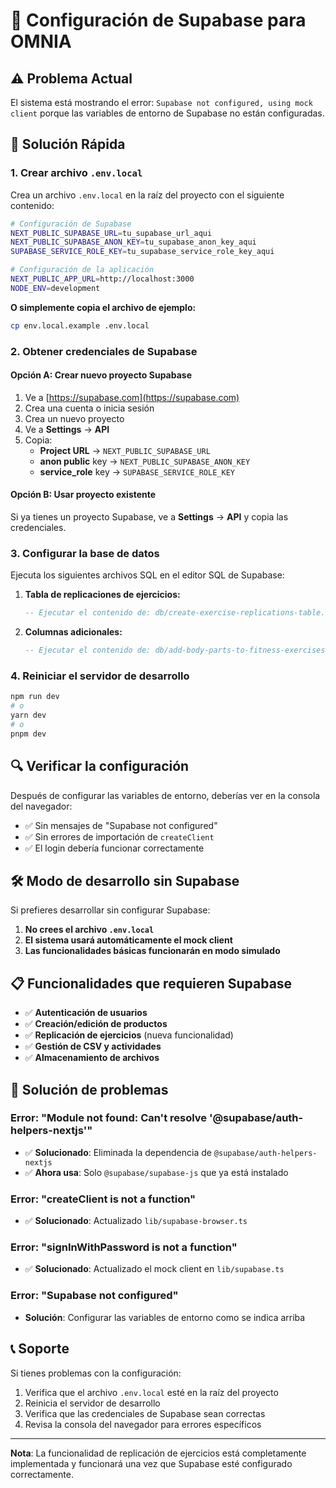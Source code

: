 # 🔧 Configuración de Supabase para OMNIA

## ⚠️ Problema Actual
El sistema está mostrando el error: `Supabase not configured, using mock client` porque las variables de entorno de Supabase no están configuradas.

## 🚀 Solución Rápida

### 1. Crear archivo `.env.local`
Crea un archivo `.env.local` en la raíz del proyecto con el siguiente contenido:

```bash
# Configuración de Supabase
NEXT_PUBLIC_SUPABASE_URL=tu_supabase_url_aqui
NEXT_PUBLIC_SUPABASE_ANON_KEY=tu_supabase_anon_key_aqui
SUPABASE_SERVICE_ROLE_KEY=tu_supabase_service_role_key_aqui

# Configuración de la aplicación
NEXT_PUBLIC_APP_URL=http://localhost:3000
NODE_ENV=development
```

**O simplemente copia el archivo de ejemplo:**
```bash
cp env.local.example .env.local
```

### 2. Obtener credenciales de Supabase

#### Opción A: Crear nuevo proyecto Supabase
1. Ve a [https://supabase.com](https://supabase.com)
2. Crea una cuenta o inicia sesión
3. Crea un nuevo proyecto
4. Ve a **Settings** → **API**
5. Copia:
   - **Project URL** → `NEXT_PUBLIC_SUPABASE_URL`
   - **anon public** key → `NEXT_PUBLIC_SUPABASE_ANON_KEY`
   - **service_role** key → `SUPABASE_SERVICE_ROLE_KEY`

#### Opción B: Usar proyecto existente
Si ya tienes un proyecto Supabase, ve a **Settings** → **API** y copia las credenciales.

### 3. Configurar la base de datos

Ejecuta los siguientes archivos SQL en el editor SQL de Supabase:

1. **Tabla de replicaciones de ejercicios:**
   ```sql
   -- Ejecutar el contenido de: db/create-exercise-replications-table.sql
   ```

2. **Columnas adicionales:**
   ```sql
   -- Ejecutar el contenido de: db/add-body-parts-to-fitness-exercises.sql
   ```

### 4. Reiniciar el servidor de desarrollo

```bash
npm run dev
# o
yarn dev
# o
pnpm dev
```

## 🔍 Verificar la configuración

Después de configurar las variables de entorno, deberías ver en la consola del navegador:
- ✅ Sin mensajes de "Supabase not configured"
- ✅ Sin errores de importación de `createClient`
- ✅ El login debería funcionar correctamente

## 🛠️ Modo de desarrollo sin Supabase

Si prefieres desarrollar sin configurar Supabase:

1. **No crees el archivo `.env.local`**
2. **El sistema usará automáticamente el mock client**
3. **Las funcionalidades básicas funcionarán en modo simulado**

## 📋 Funcionalidades que requieren Supabase

- ✅ **Autenticación de usuarios**
- ✅ **Creación/edición de productos**
- ✅ **Replicación de ejercicios** (nueva funcionalidad)
- ✅ **Gestión de CSV y actividades**
- ✅ **Almacenamiento de archivos**

## 🚨 Solución de problemas

### Error: "Module not found: Can't resolve '@supabase/auth-helpers-nextjs'"
- ✅ **Solucionado**: Eliminada la dependencia de `@supabase/auth-helpers-nextjs`
- ✅ **Ahora usa**: Solo `@supabase/supabase-js` que ya está instalado

### Error: "createClient is not a function"
- ✅ **Solucionado**: Actualizado `lib/supabase-browser.ts`

### Error: "signInWithPassword is not a function"
- ✅ **Solucionado**: Actualizado el mock client en `lib/supabase.ts`

### Error: "Supabase not configured"
- **Solución**: Configurar las variables de entorno como se indica arriba

## 📞 Soporte

Si tienes problemas con la configuración:
1. Verifica que el archivo `.env.local` esté en la raíz del proyecto
2. Reinicia el servidor de desarrollo
3. Verifica que las credenciales de Supabase sean correctas
4. Revisa la consola del navegador para errores específicos

---

**Nota**: La funcionalidad de replicación de ejercicios está completamente implementada y funcionará una vez que Supabase esté configurado correctamente.